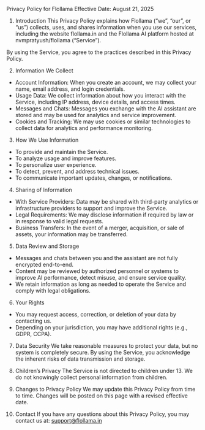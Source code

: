 Privacy Policy for Flollama
Effective Date: August 21, 2025

1. Introduction
This Privacy Policy explains how Flollama (“we”, “our”, or “us”) collects, uses, and shares information when you use our services, including the website flollama.in and the Flollama AI platform hosted at nvmpratyush/flollama (“Service”).

By using the Service, you agree to the practices described in this Privacy Policy.

2. Information We Collect
- Account Information: When you create an account, we may collect your name, email address, and login credentials.
- Usage Data: We collect information about how you interact with the Service, including IP address, device details, and access times.
- Messages and Chats: Messages you exchange with the AI assistant are stored and may be used for analytics and service improvement.
- Cookies and Tracking: We may use cookies or similar technologies to collect data for analytics and performance monitoring.

3. How We Use Information
- To provide and maintain the Service.
- To analyze usage and improve features.
- To personalize user experience.
- To detect, prevent, and address technical issues.
- To communicate important updates, changes, or notifications.

4. Sharing of Information
- With Service Providers: Data may be shared with third-party analytics or infrastructure providers to support and improve the Service.
- Legal Requirements: We may disclose information if required by law or in response to valid legal requests.
- Business Transfers: In the event of a merger, acquisition, or sale of assets, your information may be transferred.

5. Data Review and Storage
- Messages and chats between you and the assistant are not fully encrypted end-to-end.
- Content may be reviewed by authorized personnel or systems to improve AI performance, detect misuse, and ensure service quality.
- We retain information as long as needed to operate the Service and comply with legal obligations.

6. Your Rights
- You may request access, correction, or deletion of your data by contacting us.
- Depending on your jurisdiction, you may have additional rights (e.g., GDPR, CCPA).

7. Data Security
We take reasonable measures to protect your data, but no system is completely secure. By using the Service, you acknowledge the inherent risks of data transmission and storage.

8. Children’s Privacy
The Service is not directed to children under 13. We do not knowingly collect personal information from children.

9. Changes to Privacy Policy
We may update this Privacy Policy from time to time. Changes will be posted on this page with a revised effective date.

10. Contact
If you have any questions about this Privacy Policy, you may contact us at:
support@flollama.in
